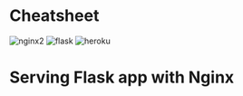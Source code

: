# Cheatsheet

![nginx2](https://user-images.githubusercontent.com/58745332/113601935-47b53d00-9642-11eb-91cb-0e8c8095e73d.png)  ![flask](https://user-images.githubusercontent.com/58745332/113602730-446e8100-9643-11eb-8655-29dbadd23786.jpg) ![heroku](https://user-images.githubusercontent.com/58745332/113604041-04a89900-9645-11eb-912d-6bec775da06e.png)
# Serving Flask app with Nginx

